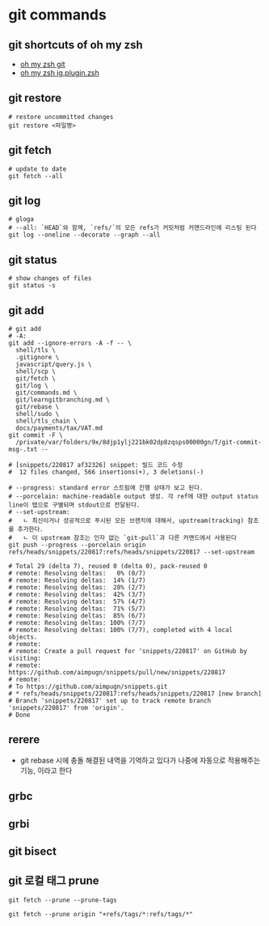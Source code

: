 # git commands

## git shortcuts of oh my zsh

- [oh my zsh git](https://kapeli.com/cheat_sheets/Oh-My-Zsh_Git.docset/Contents/Resources/Documents/index)
- [oh my zsh ig.plugin.zsh](https://github.com/ohmyzsh/ohmyzsh/blob/master/plugins/git/git.plugin.zsh)

## git restore

```shell
# restore uncommitted changes
git restore <파일명>
```

## git fetch

```shell
# update to date
git fetch --all
```

## git log

```shell
# gloga
# --all: `HEAD`와 함께, `refs/`의 모든 refs가 커밋처럼 커맨드라인에 리스팅 된다
git log --oneline --decorate --graph --all
```

## git status

```shell
# show changes of files
git status -s
```

## git add

```shell
# git add
# -A: 
git add --ignore-errors -A -f -- \
  shell/tls \
  .gitignore \
  javascript/query.js \
  shell/scp \
  git/fetch \
  git/log \
  git/commands.md \
  git/learngitbranching.md \
  git/rebase \
  shell/sudo \
  shell/tls_chain \
  docs/payments/tax/VAT.md
git commit -F \
  /private/var/folders/9x/8djp1ylj221bk02dp8zqsps00000gn/T/git-commit-msg-.txt -- 
  
# [snippets/220817 af32326] snippet: 빌드 코드 수정
#  12 files changed, 566 insertions(+), 3 deletions(-)

# --progress: standard error 스트림에 진행 상태가 보고 된다. 
# --porcelain: machine-readable output 생성. 각 ref에 대한 output status line이 탭으로 구별되며 stdout으로 전달된다.
# --set-upstream: 
#   ㄴ 최신이거나 성공적으로 푸시된 모든 브랜치에 대해서, upstream(tracking) 참조를 추가한다.
#   ㄴ 이 upstream 참조는 인자 없는 `git-pull`과 다른 커맨드에서 사용된다
git push --progress --porcelain origin refs/heads/snippets/220817:refs/heads/snippets/220817 --set-upstream

# Total 29 (delta 7), reused 0 (delta 0), pack-reused 0
# remote: Resolving deltas:   0% (0/7)        
# remote: Resolving deltas:  14% (1/7)        
# remote: Resolving deltas:  28% (2/7)        
# remote: Resolving deltas:  42% (3/7)        
# remote: Resolving deltas:  57% (4/7)        
# remote: Resolving deltas:  71% (5/7)        
# remote: Resolving deltas:  85% (6/7)        
# remote: Resolving deltas: 100% (7/7)        
# remote: Resolving deltas: 100% (7/7), completed with 4 local objects.        
# remote: 
# remote: Create a pull request for 'snippets/220817' on GitHub by visiting:        
# remote:      https://github.com/aimpugn/snippets/pull/new/snippets/220817        
# remote: 
# To https://github.com/aimpugn/snippets.git
# * refs/heads/snippets/220817:refs/heads/snippets/220817 [new branch]
# Branch 'snippets/220817' set up to track remote branch 'snippets/220817' from 'origin'.
# Done
```

## rerere

- git rebase 시에 충돌 해결된 내역을 기억하고 있다가 나중에 자동으로 적용해주는 기능, 이라고 한다

## grbc

## grbi

## git bisect

## git 로컬 태그 prune

```shell
git fetch --prune --prune-tags
```

```shell
git fetch --prune origin "+refs/tags/*:refs/tags/*"
```
